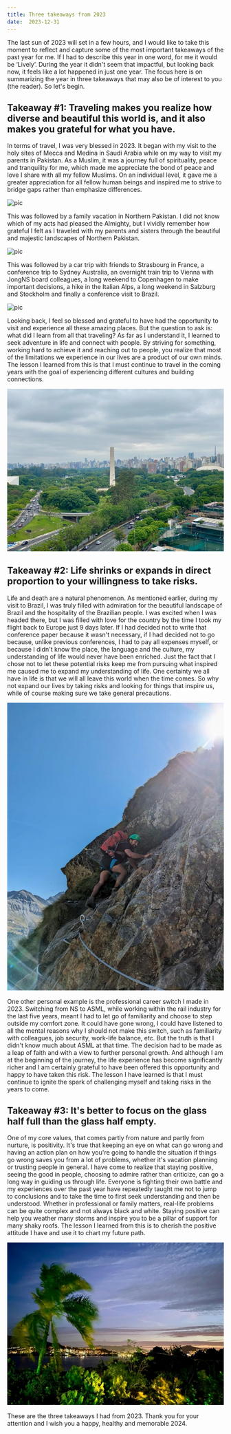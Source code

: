```yaml
---
title: Three takeaways from 2023
date:  2023-12-31
---
```

The last sun of 2023 will set in a few hours, and I would like to take this moment to reflect and capture some of the most important takeaways of the past year for me. If I had to describe this year in one word, for me it would be ‘Lively’. During the year it didn't seem that impactful, but looking back now, it feels like a lot happened in just one year. The focus here is on summarizing the year in three takeaways that may also be of interest to you (the reader). So let's begin.

## Takeaway #1: Traveling makes you realize how diverse and beautiful this world is, and it also makes you grateful for what you have.

In terms of travel, I was very blessed in 2023. It began with my visit to the holy sites of Mecca and Medina in Saudi Arabia while on my way to visit my parents in Pakistan. As a Muslim, it was a journey full of spirituality, peace and tranquility for me, which made me appreciate the bond of peace and love I share with all my fellow Muslims. On an individual level, it gave me a greater appreciation for all fellow human beings and inspired me to strive to bridge gaps rather than emphasize differences. 

![pic](img/image71.jpg)

This was followed by a family vacation in Northern Pakistan. I did not know which of my acts had pleased the Almighty, but I vividly remember how grateful I felt as I traveled with my parents and sisters through the beautiful and majestic landscapes of Northern Pakistan.

![pic](img/image72.jpg)

This was followed by a car trip with friends to Strasbourg in France, a conference trip to Sydney Australia, an overnight train trip to Vienna with JongNS board colleagues, a long weekend to Copenhagen to make important decisions, a hike in the Italian Alps, a long weekend in Salzburg and Stockholm and finally a conference visit to Brazil.

![pic](img/image73.jpg)

Looking back, I feel so blessed and grateful to have had the opportunity to visit and experience all these amazing places. But the question to ask is: what did I learn from all that traveling? As far as I understand it, I learned to seek adventure in life and connect with people. By striving for something, working hard to achieve it and reaching out to people, you realize that most of the limitations we experience in our lives are a product of our own minds. The lesson I learned from this is that I must continue to travel in the coming years with the goal of experiencing different cultures and building connections.

![pic](img/image74.jpg)

## Takeaway #2: Life shrinks or expands in direct proportion to your willingness to take risks.

Life and death are a natural phenomenon. As mentioned earlier, during my visit to Brazil, I was truly filled with admiration for the beautiful landscape of Brazil and the hospitality of the Brazilian people. I was excited when I was headed there, but I was filled with love for the country by the time I took my flight back to Europe just 9 days later. If I had decided not to write that conference paper because it wasn't necessary, if I had decided not to go because, unlike previous conferences, I had to pay all expenses myself, or because I didn't know the place, the language and the culture, my understanding of life would never have been enriched. Just the fact that I chose not to let these potential risks keep me from pursuing what inspired me caused me to expand my understanding of life. One certainty we all have in life is that we will all leave this world when the time comes. So why not expand our lives by taking risks and looking for things that inspire us, while of course making sure we take general precautions.

![pic](img/image75.jpg)

One other personal example is the professional career switch I made in 2023. Switching from NS to ASML, while working within the rail industry for the last five years, meant I had to let go of familiarity and choose to step outside my comfort zone. It could have gone wrong, I could have listened to all the mental reasons why I should not make this switch, such as familiarity with colleagues, job security, work-life balance, etc. But the truth is that I didn't know much about ASML at that time. The decision had to be made as a leap of faith and with a view to further personal growth. And although I am at the beginning of the journey, the life experience has become significantly richer and I am certainly grateful to have been offered this opportunity and happy to have taken this risk. The lesson I have learned is that I must continue to ignite the spark of challenging myself and taking risks in the years to come.

## Takeaway #3: It's better to focus on the glass half full than the glass half empty.

One of my core values, that comes partly from nature and partly from nurture, is positivity. It's true that keeping an eye on what can go wrong and having an action plan on how you're going to handle the situation if things go wrong saves you from a lot of problems, whether it's vacation planning or trusting people in general. I have come to realize that staying positive, seeing the good in people, choosing to admire rather than criticize, can go a long way in guiding us through life. Everyone is fighting their own battle and my experiences over the past year have repeatedly taught me not to jump to conclusions and to take the time to first seek understanding and then be understood. Whether in professional or family matters, real-life problems can be quite complex and not always black and white. Staying positive can help you weather many storms and inspire you to be a pillar of support for many shaky roofs. The lesson I learned from this is to cherish the positive attitude I have and use it to chart my future path.

![pic](img/image76.jpg)

These are the three takeaways I had from 2023. Thank you for your attention and I wish you a happy, healthy and memorable 2024.
